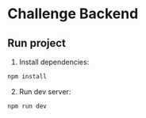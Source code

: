 # Challenge Backend

## Run project

1. Install dependencies:
```bash
npm install
```
2. Run dev server:
```bash
npm run dev
```
